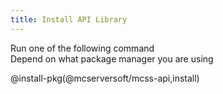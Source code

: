 ```yaml
---
title: Install API Library
---
```


Run one of the following command  
Depend on what package manager you are using

@install-pkg(@mcserversoft/mcss-api,install)

